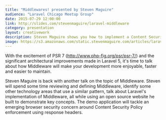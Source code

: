 ```yaml
---
title: "Middlewares! presented by Steven Maguire"
audience: "Laravel Chicago Meetup Group"
date: 2015-07-29 12:00:00
link: http://slides.com/stevenmaguire/laravel-middleware
category: presentation
layout: creativework
description: Steven Maguire shows you how to implement a Content Security Policy middleware within Laravel applications
image: https://s3.amazonaws.com/static.stevenmaguire.com/articles/laravel-ci.jpg
---
```


With the excitement of PSR 7 (http://www.php-fig.org/psr/psr-7/) and the significant architectural improvements made in Laravel 5, it's time to talk about how Middleware will make your development more enjoyable, faster and easier to maintain.

Steven Maguire is back with another talk on the topic of Middleware. Steven will spend some time reviewing and defining Middleware, identify some other technology areas that use a similar pattern, talk about Laravel's implementation of Middleware, all while using an open source website he built to demonstrate key concepts. The demo application will tackle an emerging browser security concern around Content Security Policy enforcement using response headers.
